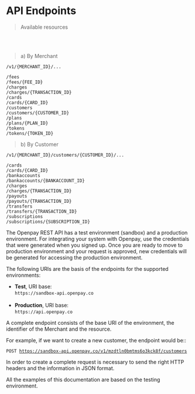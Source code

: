 # API Endpoints

> Available resources

<br/>
<br/>

> a) By Merchant

```
/v1/{MERCHANT_ID}/...

/fees
/fees/{FEE_ID}
/charges
/charges/{TRANSACTION_ID}
/cards
/cards/{CARD_ID}
/customers
/customers/{CUSTOMER_ID}
/plans
/plans/{PLAN_ID}
​/tokens
/tokens/{TOKEN_ID}
```

> b) By Customer

```
/v1/{MERCHANT_ID}/customers/{CUSTOMER_ID}/...

/cards
/cards/{CARD_ID}
/bankaccounts
/bankaccounts/{BANKACCOUNT_ID}
/charges
/charges/{TRANSACTION_ID}
/payouts
/payouts/{TRANSACTION_ID}
/transfers
/transfers/{TRANSACTION_ID}
/subscriptions
/subscriptions/{SUBSCRIPTION_ID}
```

The Openpay REST API has a test environment (sandbox) and a production environment. For integrating your system with Openpay, use the credentials that were generated when you signed up. Once you are ready to move to production environment and your request is approved, new credentials will be generated for accessing the production environment.

The following URIs are the basis of the endpoints for the supported environments:

* **Test**, URI base: <br/> `https://sandbox-api.openpay.co`<br/><br/>
* **Production**, URI base: <br/>`https://api.openpay.co`<br/>

A complete endpoint consists of the base URI of the environment, the identifier of the Merchant and the resource.

For example, if we want to create a new customer, the endpoint would be::

<code>POST https://sandbox-api.openpay.co/v1/mzdtln0bmtms6o3kck8f/customers</code>

In order to create a complete request is necessary to send the right HTTP headers and the information in JSON format.

<aside class="notice">
 All the examples of this documentation are based on the testing environment.
</aside>
